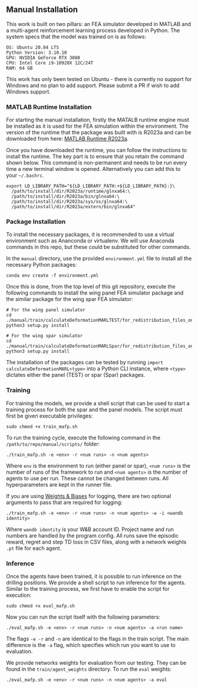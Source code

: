## Manual Installation

This work is built on two pillars: an FEA simulator developed in MATLAB and a multi-agent reinforcement learning process developed in Python. The system specs that the model was trained on is as follows:

```
OS: Ubuntu 20.04 LTS
Python Version: 3.10.10
GPU: NVIDIA GeForce RTX 3080
CPU: Intel Core i9-10920X 12C/24T
RAM: 64 GB
```

This work has only been tested on Ubuntu - there is currently no support for Windows and no plan to add support. Please submit a PR if wish to add Windows support.

### MATLAB Runtime Installation

For starting the manual installation, firstly the MATALB runtime engine must be installed as it is used for the FEA simulation within the environment. The version of the runtime that the package was built with is R2023a and can be downloaded from here: [MATLAB Runtime R2023a](https://ssd.mathworks.com/supportfiles/downloads/R2023a/Release/5/deployment_files/installer/complete/win64/MATLAB_Runtime_R2023a_Update_5_win64.zip).

Once you have downloaded the runtime, you can follow the instructions to install the runtime. The key part is to ensure that you retain the command shown below. This command is non-permanent and needs to be run every time a new terminal window is opened. Alternatively you can add this to your `~/.bashrc`.

```shell
export LD_LIBRARY_PATH="${LD_LIBRARY_PATH:+${LD_LIBRARY_PATH}:}\ 
  /path/to/install/dir/R2023a/runtime/glnxa64:\
  /path/to/install/dir/R2023a/bin/glnxa64:\
  /path/to/install/dir/R2023a/sys/os/glnxa64:\
  /path/to/install/dir/R2023a/extern/bin/glnxa64"
```

### Package Installation

To install the necessary packages, it is recommended to use a virtual environment such as Ananconda or virtualenv. We will use Anaconda commands in this repo, but these could be substituted for other commands.

In the `manual` directory, use the provided `environment.yml` file to install all the necessary Python packages:

```shell
conda env create -f environment.yml
```

Once this is done, from the top level of this git repository, execute the following commands to install the wing panel FEA simulator package and the similar package for the wing spar FEA simulator:

```shell
# For the wing panel simulator
cd ./manual/train/calculateDeformationMARLTEST/for_redistribution_files_only
python3 setup.py install

# For the wing spar simulator
cd ./manual/train/calculateDeformationMARLSpar/for_redistribution_files_only
python3 setup.py install
```

The installation of the packages can be tested by running `import calculateDeformationMARL<type>` into a Python CLI instance, where `<type>` dictates either the panel (TEST) or spar (Spar) packages.

### Training

For training the models, we provide a shell script that can be used to start a training process for both the spar and the panel models. The script must first be given executable privileges:

```shell
sudo chmod +x train_mafp.sh
```

To run the training cycle, execute the following command in the `/path/to/repo/manual/scripts/` folder:

```shell
./train_mafp.sh -e <env> -r <num runs> -n <num agents>
```

Where `env` is the environment to run (either panel or spar), `<num runs>` is the number of runs of the framework to run and `<num agents>` is the number of agents to use per run. These cannot be changed between runs. All hyperparameters are kept in the runner file. 

If you are using [Weights & Biases](https://wandb.ai/site) for logging, there are two optional arguments to pass that are required for logging:

```shell
./train_mafp.sh -e <env> -r <num runs> -n <num agents> -w -i <wandb identity>
```

Where `wandb identity` is your W&B account ID. Project name and run numbers are handled by the program config. All runs save the episodic reward, regret and step TD loss in CSV files, along with a network weights `.pt` file for each agent.

### Inference

Once the agents have been trained, it is possible to run inference on the drilling positions. We provide a shell script to run inference for the agents. Similar to the training process, we first have to enable the script for execution:

```shell
sudo chmod +x eval_mafp.sh
```

Now you can run the script itself with the following parameters:

```shell
./eval_mafp.sh -e <env> -r <num runs> -n <num agents> -a <run name>
```

The flags `-e -r` and `-n` are identical to the flags in the train script. The main difference is the `-a` flag, which specifies which run you want to use to evaluation.

We provide networks weights for evaluation from our testing. They can be found in the `train/agent_weights` directory. To run the `eval` weights:

```shell
./eval_mafp.sh -e <env> -r <num runs> -n <num agents> -a eval
```
